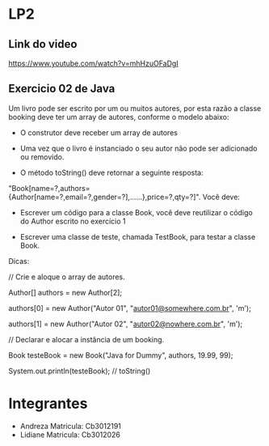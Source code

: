 # LP2

## Link do video

https://www.youtube.com/watch?v=mhHzuOFaDgI

## Exercicio 02 de Java 

Um livro pode ser escrito por um ou muitos autores, por esta razão a classe booking
deve ter um array de autores, conforme o modelo abaixo:

- O construtor deve receber um array de autores

- Uma vez que o livro é instanciado o seu autor não pode ser adicionado ou removido.

- O método toString() deve retornar a seguinte resposta:

"Book[name=?,authors={Author[name=?,email=?,gender=?],......},price=?,qty=?]".
Você deve:

- Escrever um código para a classe Book, você deve reutilizar o código do Author
escrito no exercício 1

- Escrever uma classe de teste, chamada TestBook, para testar a classe Book.

Dicas:

// Crie e aloque o array de autores.

Author[] authors = new Author[2];

authors[0] = new Author("Autor 01", "autor01@somewhere.com.br", 'm');

authors[1] = new Author("Autor 02", "autor02@nowhere.com.br", 'm');

// Declarar e alocar a instância de um booking.

Book testeBook = new Book("Java for Dummy", authors, 19.99, 99);

System.out.println(testeBook); // toString()

# Integrantes 
- Andreza   Matricula: Cb3012191
- Lidiane   Matricula: Cb3012026